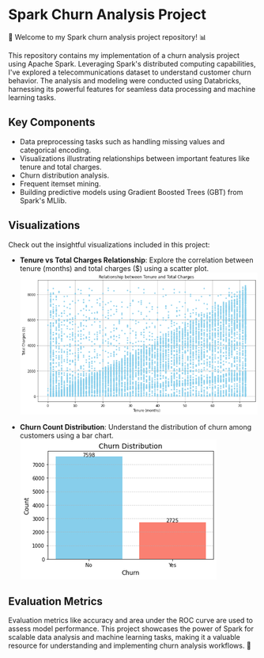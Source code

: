 # Spark Churn Analysis Project

🚀 Welcome to my Spark churn analysis project repository! 📊

This repository contains my implementation of a churn analysis project using Apache Spark. Leveraging Spark's distributed computing capabilities, I've explored a telecommunications dataset to understand customer churn behavior. The analysis and modeling were conducted using Databricks, harnessing its powerful features for seamless data processing and machine learning tasks.

## Key Components

- Data preprocessing tasks such as handling missing values and categorical encoding.
- Visualizations illustrating relationships between important features like tenure and total charges.
- Churn distribution analysis.
- Frequent itemset mining.
- Building predictive models using Gradient Boosted Trees (GBT) from Spark's MLlib.

## Visualizations

Check out the insightful visualizations included in this project:

- **Tenure vs Total Charges Relationship**: Explore the correlation between tenure (months) and total charges ($) using a scatter plot.
  ![Tenure vs Total Charges Relationship](TenureVsCharges.png)

- **Churn Count Distribution**: Understand the distribution of churn among customers using a bar chart.
  ![Churn Count Distribution](ChurnCountDistribution.png)

## Evaluation Metrics

Evaluation metrics like accuracy and area under the ROC curve are used to assess model performance. This project showcases the power of Spark for scalable data analysis and machine learning tasks, making it a valuable resource for understanding and implementing churn analysis workflows. 🌟
